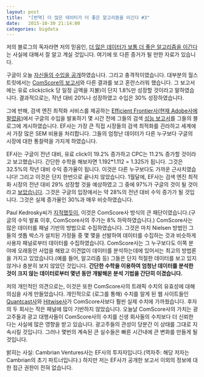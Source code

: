 ```yaml
---
layout: post
title:  "[번역] 더 많은 데이터가 더 좋은 알고리즘을 이긴다 #3"
date:   2015-10-30 21:14:00
categories: bigdata
---
```

저의 블로그의 독자라면 저의 믿음인, [더 많은 데이터가 보통 더 좋은 알고리즘을 이긴다](http://anand.typepad.com/datawocky/2008/03/more-data-usual.html)는 사실에 대해서 잘 알고 계실 것입니다. 여기에 또 다른 증거가 될 만한 자료가 있습니다.

구글이 오늘 [자신들의 수입을 공개](https://biz.yahoo.com/bw/080417/20080417006199.html?.v=1)하였습니다. 그리고 충격적이였습니다. 대부분의 월스트릿에서는 [ComScore의 보고서](http://money.cnn.com/news/newsfeeds/articles/djf500/200804160110DOWJONESDJONLINE000025_FORTUNE5.htm)와 다른 결과를 보고 혼란스러워 했습니다. 그 보고서에는 유료 click(click 당 일정 금액을 지불)이 단지
1.8%만 성장할 것이라고 말하였습니다. 결과적으로는, 작년 대비 20%나 성장하였고 수입은 30% 성장하였습니다.

그에 반해, 검색 엔진 최적화 서비스를 제공하는 [Efficient Frontier사(현재 Adobe사에 팔렸음)](http://www.efrontier.com/)에서 구글의 수입을 발표하기 몇 시간 전에 그들의 검색 [성능 보고서](http://blog.efrontier.com/insights/2008/04/search-engine-p.html)를 그들의 블로그에 게시하였습니다. EF사는 가장 큰 직접 시장들의 검색 최적화를 괸라하고 세계에서 가장 많은 SEM 비용을 처리합니다. 그들의 엄청난 데이터가 다른 누구보다 구글의 시장에 대한 통찰력을 가지게 하였습니다.

EF사는 구글이 전년 대비, 유료 click이 19.2% 증가하고 CPC는 11.2% 증가할 것이라고 보고했습니다. 간단한 수학을 해보자면 1.192\*1.112 = 1.325가 됩니다. 그것은 32.5%의 작년 대비 수익 증가율이 됩니다. 이것은 다른 누구보다도 가까운 근사치였습니다! 그리고 이것은 단지 한번으로 끝나지 않았습니다. 1월달에, EF사는 검색 엔진 최적화 시장의 전년 대비 29% 성장할 것을 예상하였고 그 중에 97%가 구글의 것이 될 것이라고 [보았습니다](http://blog.efrontier.com/insights/2008/01/search-engine-p.html). 그것은 구글의 입장에서는 약 28%의 전년 대비 수익 증가가 될 것입니다. 그것은 실제 증가율인 30%과 매우 비슷하였습니다.

Paul Kedrosky씨가 [지적했듯이](http://paul.kedrosky.com/archives/2008/04/17/why_was_everyon.html), 이것은 ComScore사 방식의 큰 패단이였습니다.(구글의 수익 발표 이후, ComScore사의 주가는 8% 하락하였습니다.) ComScore사는 많은 데이터를 패널 기반의 방법으로 수집하였습니다. 그것은 마치 Nielsen 방법인 그들의 셋톱 박스가 설치된 가정들 중 몇 몇을 선발하여 데이터를 수집하는 것과 비슷하게 사용자 패널로부터 데이터를 수집하였습니다. ComScore사는 그 누구보다도 이쪽 분야에 오래동안 사업을 해왔고 이견없이 데이터를 분석하는데에 있어서는 최고의 방법론을 가지고 있었습니다.(예를 들어, 알고리즘 등) 그들은 단지 적절한 데이터를 보고 있지 않거나 충분히 보지 않았던 것입니다. **간단한 수학을 이용하여 엄청난 데이터를 분석한 것이 크지 않는 데이터로부터 몇년 동안 개발해온 분석 기법을 간단히 이겼습니다.**

저의 개인적인 의견으로는, 이것은 또한 ComScore사의 트래픽 수치의 유효성에 대해 의심을 사게 만들었습니다. 개인적으로 (로그를 통해) 수치를 알게 된 웹 사이트들인 [Quantcast사](http://www.quantcast.com/)와 [Hitwise사](http://hitwise.com/)가 ComScore사보다 훨씬 실제 수치에 가까웠습니다. 후자의 두 회사는 작은 패널에 많이 기반하지 않았습니다. 오늘날 ComScore사의 가치는 광고주들과 광고 대행사들이 ComScore사의 수치를 신생 회사들의 수치보다 더 신뢰한다는 사실에 많은 영향을 받고 있습니다. 광고주들의 관성이 당분간 이 상태를 그대로 지속시킬 것입니다. 그러나 몇번의 계속된 큰 실수들은 빠른 시간내에 큰 변화를 만들게 될 것입니다.

밝히는 사실: Cambrian Ventures사는 EF사의 투자자입니다.(역자주: 해당 저자는 Cambrian의 초기 파트너입니다.) 하지만 저는 EF사가 공개한 보고서 이외의 정보에 대한 접근 권한이 전혀 없습니다.
